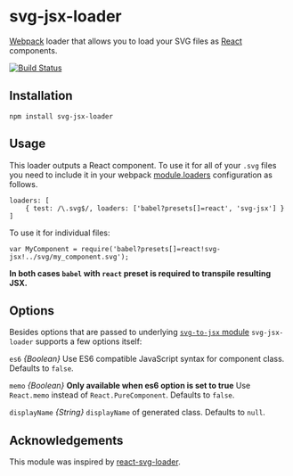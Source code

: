 # svg-jsx-loader

[Webpack](http://webpack.github.io/) loader that allows you to load your SVG files as [React](http://facebook.github.io/react/) components.

[![Build Status](https://travis-ci.org/janjakubnanista/svg-jsx-loader.svg?branch=master)](https://travis-ci.org/janjakubnanista/svg-jsx-loader)

## Installation

    npm install svg-jsx-loader

## Usage

This loader outputs a React component. To use it for all of your `.svg` files you need to include it in your webpack [module.loaders](http://webpack.github.io/docs/configuration.html#module-loaders) configuration as follows.

	loaders: [
    	{ test: /\.svg$/, loaders: ['babel?presets[]=react', 'svg-jsx'] }
    ]

To use it for individual files:

	var MyComponent = require('babel?presets[]=react!svg-jsx!../svg/my_component.svg');

**In both cases `babel` with `react` preset is required to transpile resulting JSX.**

## Options

Besides options that are passed to underlying [`svg-to-jsx` module](https://github.com/janjakubnanista/svg-to-jsx) `svg-jsx-loader` supports a few options itself:

<a name="es6"></a> `es6` *{Boolean}* Use ES6 compatible JavaScript syntax for component class. Defaults to `false`.

<a name="memo"></a> `memo` *{Boolean}* **Only available when es6 option is set to true** Use `React.memo` instead of `React.PureComponent`. Defaults to `false`.

<a name="displayName"></a> `displayName` *{String}* `displayName` of generated class. Defaults to `null`.

## Acknowledgements

This module was inspired by [react-svg-loader](https://github.com/boopathi/react-svg-loader).
